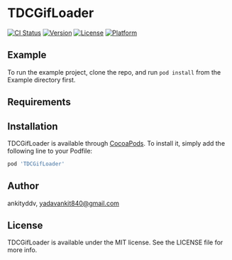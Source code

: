 # TDCGifLoader

[![CI Status](https://img.shields.io/travis/ankityddv/TDCGifLoader.svg?style=flat)](https://travis-ci.org/ankityddv/TDCGifLoader)
[![Version](https://img.shields.io/cocoapods/v/TDCGifLoader.svg?style=flat)](https://cocoapods.org/pods/TDCGifLoader)
[![License](https://img.shields.io/cocoapods/l/TDCGifLoader.svg?style=flat)](https://cocoapods.org/pods/TDCGifLoader)
[![Platform](https://img.shields.io/cocoapods/p/TDCGifLoader.svg?style=flat)](https://cocoapods.org/pods/TDCGifLoader)

## Example

To run the example project, clone the repo, and run `pod install` from the Example directory first.

## Requirements

## Installation

TDCGifLoader is available through [CocoaPods](https://cocoapods.org). To install
it, simply add the following line to your Podfile:

```ruby
pod 'TDCGifLoader'
```

## Author

ankityddv, yadavankit840@gmail.com

## License

TDCGifLoader is available under the MIT license. See the LICENSE file for more info.
